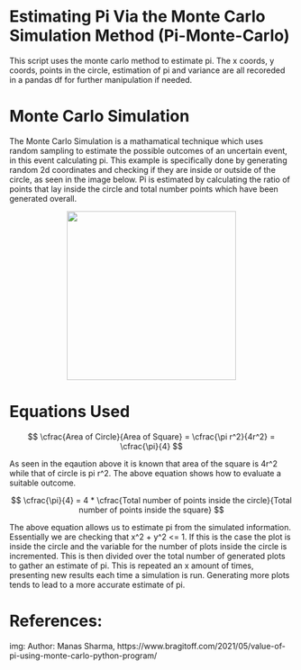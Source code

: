 # Estimating Pi Via the Monte Carlo Simulation Method (Pi-Monte-Carlo)
<p>
This script uses the monte carlo method to estimate pi. The x coords, y coords, points in the circle, estimation of pi and variance are all recoreded in a pandas df for further manipulation if needed.</p>

# Monte Carlo Simulation

<p>
The Monte Carlo Simulation is a mathamatical technique which uses random sampling to estimate the possible outcomes of an uncertain event, in this event calculating pi. This example is specifically done by generating random 2d coordinates and checking if they are inside or outside of the circle, as seen in the image below. Pi is estimated by calculating the ratio of points that lay inside the circle and total number points which have been generated overall.
</P>

<p align="center">
  <img width="300" height="300" src="https://nclab.com/wp-content/media/2017/08/pi1.gif">
</p>

# Equations Used 

$$
  \cfrac{Area of Circle}{Area of Square} = \cfrac{\pi r^2}{4r^2} = \cfrac{\pi}{4}
$$

As seen in the eqaution above it is known that area of the square is 4r^2 while that of circle is pi r^2. The above equation shows how to evaluate a suitable outcome.

$$
  \cfrac{\pi}{4} = 4 * \cfrac{Total number of points inside the circle}{Total number of points inside the square}
$$

<p>

The above equation allows us to estimate pi from the simulated information. Essentially we are checking that x^2 + y^2 <= 1. If this is the case the plot is inside the circle and the variable for the number of plots inside the circle is incremented. This is then divided over the total number of generated plots to gather an estimate of pi. This is repeated an x amount of times, presenting new results each time a simulation is run. Generating more plots tends to lead to a more accurate estimate of pi.

</p>

# References:
</p>
<p>
img: Author: Manas Sharma, https://www.bragitoff.com/2021/05/value-of-pi-using-monte-carlo-python-program/
</p>
